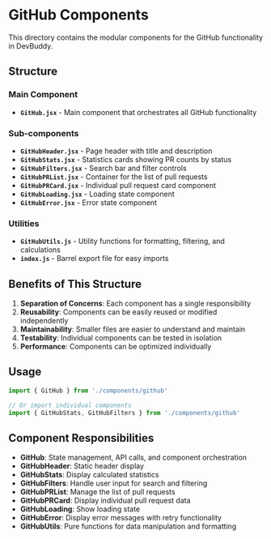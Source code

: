 # GitHub Components

This directory contains the modular components for the GitHub functionality in DevBuddy.

## Structure

### Main Component
- **`GitHub.jsx`** - Main component that orchestrates all GitHub functionality

### Sub-components
- **`GitHubHeader.jsx`** - Page header with title and description
- **`GitHubStats.jsx`** - Statistics cards showing PR counts by status
- **`GitHubFilters.jsx`** - Search bar and filter controls
- **`GitHubPRList.jsx`** - Container for the list of pull requests
- **`GitHubPRCard.jsx`** - Individual pull request card component
- **`GitHubLoading.jsx`** - Loading state component
- **`GitHubError.jsx`** - Error state component

### Utilities
- **`GitHubUtils.js`** - Utility functions for formatting, filtering, and calculations
- **`index.js`** - Barrel export file for easy imports

## Benefits of This Structure

1. **Separation of Concerns**: Each component has a single responsibility
2. **Reusability**: Components can be easily reused or modified independently
3. **Maintainability**: Smaller files are easier to understand and maintain
4. **Testability**: Individual components can be tested in isolation
5. **Performance**: Components can be optimized individually

## Usage

```jsx
import { GitHub } from './components/github'

// Or import individual components
import { GitHubStats, GitHubFilters } from './components/github'
```

## Component Responsibilities

- **GitHub**: State management, API calls, and component orchestration
- **GitHubHeader**: Static header display
- **GitHubStats**: Display calculated statistics
- **GitHubFilters**: Handle user input for search and filtering
- **GitHubPRList**: Manage the list of pull requests
- **GitHubPRCard**: Display individual pull request data
- **GitHubLoading**: Show loading state
- **GitHubError**: Display error messages with retry functionality
- **GitHubUtils**: Pure functions for data manipulation and formatting
